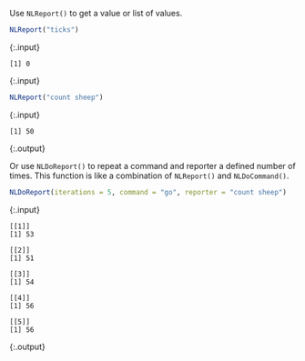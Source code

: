 ---
---
  
Use `NLReport()` to get a value or list of values.


~~~r
NLReport("ticks")
~~~
{:.input}
~~~
[1] 0
~~~
{:.input}
~~~r
NLReport("count sheep")
~~~
{:.input}
~~~
[1] 50
~~~
{:.output}

Or use `NLDoReport()` to repeat a command and reporter a defined number of times. This function is like a combination of `NLReport()` and `NLDoCommand()`.


~~~r
NLDoReport(iterations = 5, command = "go", reporter = "count sheep")
~~~
{:.input}
~~~
[[1]]
[1] 53

[[2]]
[1] 51

[[3]]
[1] 54

[[4]]
[1] 56

[[5]]
[1] 56
~~~
{:.output}
